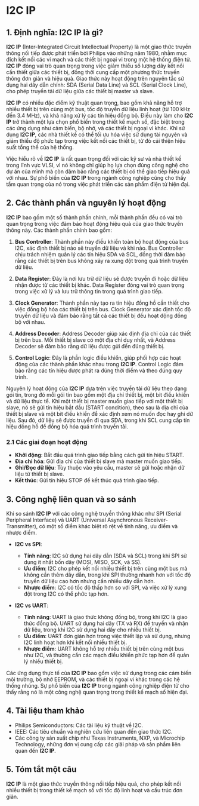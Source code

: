 # I2C IP

## 1. Định nghĩa: **I2C IP** là gì?
**I2C IP** (Inter-Integrated Circuit Intellectual Property) là một giao thức truyền thông nối tiếp được phát triển bởi Philips vào những năm 1980, nhằm mục đích kết nối các vi mạch và các thiết bị ngoại vi trong một hệ thống điện tử. **I2C IP** đóng vai trò quan trọng trong việc giảm thiểu số lượng dây kết nối cần thiết giữa các thiết bị, đồng thời cung cấp một phương thức truyền thông đơn giản và hiệu quả. Giao thức này hoạt động trên nguyên tắc sử dụng hai dây dẫn chính: SDA (Serial Data Line) và SCL (Serial Clock Line), cho phép truyền tải dữ liệu giữa các thiết bị master và slave.

**I2C IP** có nhiều đặc điểm kỹ thuật quan trọng, bao gồm khả năng hỗ trợ nhiều thiết bị trên cùng một bus, tốc độ truyền dữ liệu linh hoạt (từ 100 kHz đến 3.4 MHz), và khả năng xử lý các tín hiệu đồng bộ. Điều này làm cho **I2C IP** trở thành một lựa chọn phổ biến trong thiết kế mạch số, đặc biệt trong các ứng dụng như cảm biến, bộ nhớ, và các thiết bị ngoại vi khác. Khi sử dụng **I2C IP**, các nhà thiết kế có thể tối ưu hóa việc sử dụng tài nguyên và giảm thiểu độ phức tạp trong việc kết nối các thiết bị, từ đó cải thiện hiệu suất tổng thể của hệ thống.

Việc hiểu rõ về **I2C IP** là rất quan trọng đối với các kỹ sư và nhà thiết kế trong lĩnh vực VLSI, vì nó không chỉ giúp họ lựa chọn đúng công nghệ cho dự án của mình mà còn đảm bảo rằng các thiết bị có thể giao tiếp hiệu quả với nhau. Sự phổ biến của **I2C IP** trong ngành công nghiệp cũng cho thấy tầm quan trọng của nó trong việc phát triển các sản phẩm điện tử hiện đại.

## 2. Các thành phần và nguyên lý hoạt động
**I2C IP** bao gồm một số thành phần chính, mỗi thành phần đều có vai trò quan trọng trong việc đảm bảo hoạt động hiệu quả của giao thức truyền thông này. Các thành phần chính bao gồm:

1. **Bus Controller**: Thành phần này điều khiển toàn bộ hoạt động của bus I2C, xác định thiết bị nào sẽ truyền dữ liệu và khi nào. Bus Controller chịu trách nhiệm quản lý các tín hiệu SDA và SCL, đồng thời đảm bảo rằng các thiết bị trên bus không xảy ra xung đột trong quá trình truyền dữ liệu.

2. **Data Register**: Đây là nơi lưu trữ dữ liệu sẽ được truyền đi hoặc dữ liệu nhận được từ các thiết bị khác. Data Register đóng vai trò quan trọng trong việc xử lý và lưu trữ thông tin trong quá trình giao tiếp.

3. **Clock Generator**: Thành phần này tạo ra tín hiệu đồng hồ cần thiết cho việc đồng bộ hóa các thiết bị trên bus. Clock Generator xác định tốc độ truyền dữ liệu và đảm bảo rằng tất cả các thiết bị đều hoạt động đồng bộ với nhau.

4. **Address Decoder**: Address Decoder giúp xác định địa chỉ của các thiết bị trên bus. Mỗi thiết bị slave có một địa chỉ duy nhất, và Address Decoder sẽ đảm bảo rằng dữ liệu được gửi đến đúng thiết bị.

5. **Control Logic**: Đây là phần logic điều khiển, giúp phối hợp các hoạt động của các thành phần khác nhau trong **I2C IP**. Control Logic đảm bảo rằng các tín hiệu được phát ra đúng thời điểm và theo đúng quy trình.

Nguyên lý hoạt động của **I2C IP** dựa trên việc truyền tải dữ liệu theo dạng gói tin, trong đó mỗi gói tin bao gồm một địa chỉ thiết bị, một bit điều khiển và dữ liệu thực tế. Khi một thiết bị master muốn giao tiếp với một thiết bị slave, nó sẽ gửi tín hiệu bắt đầu (START condition), theo sau là địa chỉ của thiết bị slave và một bit điều khiển để xác định xem nó muốn đọc hay ghi dữ liệu. Sau đó, dữ liệu sẽ được truyền đi qua SDA, trong khi SCL cung cấp tín hiệu đồng hồ để đồng bộ hóa quá trình truyền tải.

### 2.1 Các giai đoạn hoạt động
- **Khởi động**: Bắt đầu quá trình giao tiếp bằng cách gửi tín hiệu START.
- **Địa chỉ hóa**: Gửi địa chỉ của thiết bị slave mà master muốn giao tiếp.
- **Ghi/Đọc dữ liệu**: Tùy thuộc vào yêu cầu, master sẽ gửi hoặc nhận dữ liệu từ thiết bị slave.
- **Kết thúc**: Gửi tín hiệu STOP để kết thúc quá trình giao tiếp.

## 3. Công nghệ liên quan và so sánh
Khi so sánh **I2C IP** với các công nghệ truyền thông khác như SPI (Serial Peripheral Interface) và UART (Universal Asynchronous Receiver-Transmitter), có một số điểm khác biệt rõ rệt về tính năng, ưu điểm và nhược điểm.

- **I2C vs SPI**: 
  - **Tính năng**: I2C sử dụng hai dây dẫn (SDA và SCL) trong khi SPI sử dụng ít nhất bốn dây (MOSI, MISO, SCK, và SS). 
  - **Ưu điểm**: I2C cho phép kết nối nhiều thiết bị trên cùng một bus mà không cần thêm dây dẫn, trong khi SPI thường nhanh hơn với tốc độ truyền dữ liệu cao hơn nhưng cần nhiều dây dẫn hơn.
  - **Nhược điểm**: I2C có tốc độ thấp hơn so với SPI, và việc xử lý xung đột trong I2C có thể phức tạp hơn.

- **I2C vs UART**:
  - **Tính năng**: UART là giao thức không đồng bộ, trong khi I2C là giao thức đồng bộ. UART sử dụng hai dây (TX và RX) để truyền và nhận dữ liệu, trong khi I2C sử dụng hai dây cho nhiều thiết bị.
  - **Ưu điểm**: UART đơn giản hơn trong việc thiết lập và sử dụng, nhưng I2C linh hoạt hơn khi kết nối nhiều thiết bị.
  - **Nhược điểm**: UART không hỗ trợ nhiều thiết bị trên cùng một bus như I2C, và thường cần các mạch điều khiển phức tạp hơn để quản lý nhiều thiết bị.

Các ứng dụng thực tế của **I2C IP** bao gồm việc sử dụng trong các cảm biến môi trường, bộ nhớ EEPROM, và các thiết bị ngoại vi khác trong các hệ thống nhúng. Sự phổ biến của **I2C IP** trong ngành công nghiệp điện tử cho thấy rằng nó là một công nghệ quan trọng trong thiết kế mạch số hiện đại.

## 4. Tài liệu tham khảo
- Philips Semiconductors: Các tài liệu kỹ thuật về I2C.
- IEEE: Các tiêu chuẩn và nghiên cứu liên quan đến giao thức I2C.
- Các công ty sản xuất chip như Texas Instruments, NXP, và Microchip Technology, những đơn vị cung cấp các giải pháp và sản phẩm liên quan đến **I2C IP**.

## 5. Tóm tắt một câu
**I2C IP** là một giao thức truyền thông nối tiếp hiệu quả, cho phép kết nối nhiều thiết bị trong thiết kế mạch số với tốc độ linh hoạt và cấu trúc đơn giản.